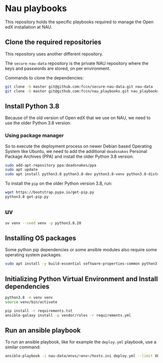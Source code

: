Nau playbooks
=============

This repository holds the specific playbooks required to manage the Open edX installation at NAU.

## Clone the required repositories
This repository uses another different repository.

The `secure-nau-data` repository is the private NAU repository where the keys and passwords are stored,
on per environment.

Commands to clone the dependencies:
```bash
git clone -b master git@github.com:fccn/secure-nau-data.git nau-data
git clone -b master git@github.com:fccn/nau_playbooks.git nau_playbooks
```

## Install Python 3.8

Because of the old version of Open edX that we use on NAU, we need to use the older Python 3.8 version.

### Using package manager

So to execute the deployment process on newer Debian based Operating System like Ubuntu,
we need to add the additional `deadsnakes` Personal Package Archives (PPA) and
install the older Python 3.8 version.

```bash
sudo add-apt-repository ppa:deadsnakes/ppa
sudo apt update
sudo apt install python3.8 python3.8-dev python3.8-venv python3.8-distutils
```

To install the `pip` on the older Python version 3.8, run:

```bash
wget https://bootstrap.pypa.io/get-pip.py
python3.8 get-pip.py
```

## uv

```bash
uv venv --seed venv -p python3.8.20
```

## Installing OS packages
Some python pip dependencies or some ansible modules also require some operating system packages.
```bash
sudo apt install -y build-essential software-properties-common python3-software-properties curl git libxml2-dev libxslt1-dev libfreetype6-dev python3-pip python3-apt python3-dev tree libmysqlclient-dev libssl-dev libffi-dev python3-minimal
```

## Initializing Python Virtual Environment and Install dependencies

```bash
python3.8 -m venv venv
source venv/bin/activate

pip install -r requirements.txt
ansible-galaxy install -p vendor/roles -r requirements.yml
```

## Run an ansible playbook

To run an ansible playbook, like for example the `deploy.yml` playbook, use a similar command:
```bash
ansible-playbook -i nau-data/envs/<env>/hosts.ini deploy.yml --limit XPTO
```
